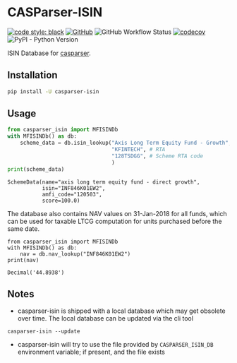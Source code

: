 # CASParser-ISIN

[![code style: black](https://img.shields.io/badge/code%20style-black-000000.svg)](https://github.com/psf/black)
[![GitHub](https://img.shields.io/github/license/codereverser/casparser)](https://github.com/codereverser/casparser/blob/main/LICENSE)
![GitHub Workflow Status](https://img.shields.io/github/actions/workflow/status/codereverser/casparser-isin/run-pytest.yml?branch=main)
[![codecov](https://codecov.io/gh/codereverser/casparser-isin/branch/main/graph/badge.svg?token=MQ8ZEVTG1B)](https://codecov.io/gh/codereverser/casparser-isin)
![PyPI - Python Version](https://img.shields.io/pypi/pyversions/casparser-isin)

ISIN Database for [casparser](https://github.com/codereverser/casparser).

## Installation
```bash
pip install -U casparser-isin
``` 

## Usage


```python
from casparser_isin import MFISINDb
with MFISINDb() as db:
    scheme_data = db.isin_lookup("Axis Long Term Equity Fund - Growth",  # scheme name
                                 "KFINTECH", # RTA
                                 "128TSDGG", # Scheme RTA code
                                 )
print(scheme_data)
```
```
SchemeData(name="axis long term equity fund - direct growth", 
           isin="INF846K01EW2", 
           amfi_code="120503", 
           score=100.0)
```

The database also contains NAV values on 31-Jan-2018 for all funds, which can be used for 
taxable LTCG computation for units purchased before the same date.  

```
from casparser_isin import MFISINDb
with MFISINDb() as db:
    nav = db.nav_lookup("INF846K01EW2")
print(nav)
```
```
Decimal('44.8938')
```


## Notes

- casparser-isin is shipped with a local database which may get obsolete over time. The local 
database can be updated via the cli tool 

```shell
casparser-isin --update
```

- casparser-isin will try to use the file provided by `CASPARSER_ISIN_DB` environment variable; if present, and the file exists
